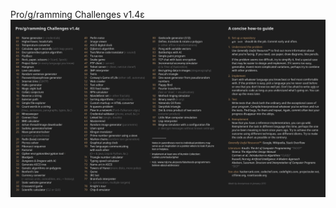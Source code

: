 Pro/g/ramming Challenges v1.4ε
![ChallengeListPic](https://raw.githubusercontent.com/Agrendalath/Programming-Challenges-v1.4/master/challenges.jpg)
